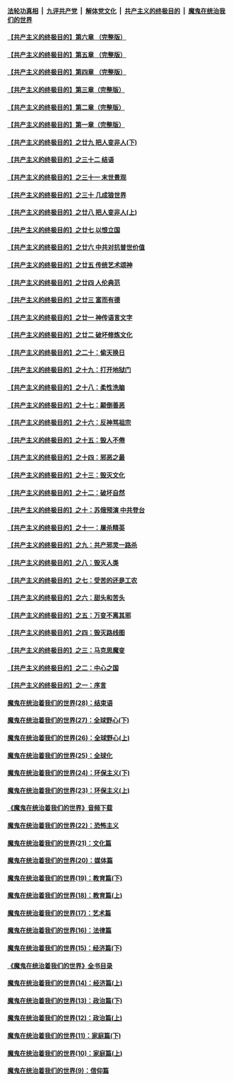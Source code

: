 ####  [法轮功真相](../../../../basic/blob/master/README.md?t=07031131) &nbsp;|&nbsp; [九评共产党](../../../../9ping.md/blob/master/README.md?t=07031131) &nbsp;|&nbsp; [解体党文化](../../../../jtdwh.md/blob/master/README.md?t=07031131)  &nbsp;|&nbsp; [共产主义的终极目的](../../../../gczydzjmd.md/blob/master/README.md?t=07031131) &nbsp;|&nbsp; [魔鬼在统治我们的世界](../../../../mgztzwmdsj.md/blob/master/README.md?t=07031131) 

#### [【共产主义的终极目的】第六章 （完整版）](../pages/nsc422/n11428913.md?t=07031131) 

#### [【共产主义的终极目的】第五章 （完整版）](../pages/nsc422/n11428912.md?t=07031131) 

#### [【共产主义的终极目的】第四章 （完整版）](../pages/nsc422/n11428907.md?t=07031131) 

#### [【共产主义的终极目的】第三章（完整版）](../pages/nsc422/n11428848.md?t=07031131) 

#### [【共产主义的终极目的】第二章（完整版）](../pages/nsc422/n11428831.md?t=07031131) 

#### [【共产主义的终极目的】第一章（完整版）](../pages/nsc422/n11417651.md?t=07031131) 

#### [【共产主义的终极目的】之廿九 把人变非人(下)](../pages/nsc422/n11344140.md?t=07031131) 

#### [【共产主义的终极目的】之三十二 结语](../pages/nsc422/n11360535.md?t=07031131) 

#### [【共产主义的终极目的】之三十一 末世景观](../pages/nsc422/n11351129.md?t=07031131) 

#### [【共产主义的终极目的】之三十 几成狼世界](../pages/nsc422/n11348280.md?t=07031131) 

#### [【共产主义的终极目的】之廿八 把人变非人(上)](../pages/nsc422/n11340492.md?t=07031131) 

#### [【共产主义的终极目的】之廿七 以恨立国](../pages/nsc422/n11336944.md?t=07031131) 

#### [【共产主义的终极目的】之廿六 中共对抗普世价值](../pages/nsc422/n11324785.md?t=07031131) 

#### [【共产主义的终极目的】之廿五 传统艺术颂神](../pages/nsc422/n11296396.md?t=07031131) 

#### [【共产主义的终极目的】之廿四 人伦典范](../pages/nsc422/n11296397.md?t=07031131) 

#### [【共产主义的终极目的】之廿三 富而有德](../pages/nsc422/n11283598.md?t=07031131) 

#### [【共产主义的终极目的】之廿一 神传语言文字](../pages/nsc422/n11263265.md?t=07031131) 

#### [【共产主义的终极目的】之廿二 破坏修炼文化](../pages/nsc422/n11245728.md?t=07031131) 

#### [【共产主义的终极目的】之二十：偷天换日](../pages/nsc422/n11238846.md?t=07031131) 

#### [【共产主义的终极目的】之十九：打开地狱门](../pages/nsc422/n11206376.md?t=07031131) 

#### [【共产主义的终极目的】之十八：柔性洗脑](../pages/nsc422/n11199994.md?t=07031131) 

#### [【共产主义的终极目的】之十七：颠倒善恶](../pages/nsc422/n11179782.md?t=07031131) 

#### [【共产主义的终极目的】之十六：反神骂祖宗](../pages/nsc422/n11166798.md?t=07031131) 

#### [【共产主义的终极目的】之十五：毁人不倦](../pages/nsc422/n11166792.md?t=07031131) 

#### [【共产主义的终极目的】之十四：邪恶之最](../pages/nsc422/n11150249.md?t=07031131) 

#### [【共产主义的终极目的】之十三：毁灭文化](../pages/nsc422/n11135227.md?t=07031131) 

#### [【共产主义的终极目的】之十二：破坏自然](../pages/nsc422/n11135214.md?t=07031131) 

#### [【共产主义的终极目的】之十：苏俄预演 中共登台](../pages/nsc422/n11118424.md?t=07031131) 

#### [【共产主义的终极目的】之十一：屠杀精英](../pages/nsc422/n11118442.md?t=07031131) 

#### [【共产主义的终极目的】之九：共产邪灵一路杀](../pages/nsc422/n11114139.md?t=07031131) 

#### [【共产主义的终极目的】之八：毁灭人类](../pages/nsc422/n11108503.md?t=07031131) 

#### [【共产主义的终极目的】之七：受苦的还是工农](../pages/nsc422/n11101809.md?t=07031131) 

#### [【共产主义的终极目的】之六：甜头和苦头](../pages/nsc422/n11096971.md?t=07031131) 

#### [【共产主义的终极目的】之五：万变不离其邪](../pages/nsc422/n11091285.md?t=07031131) 

#### [【共产主义的终极目的】之四：毁灭路线图](../pages/nsc422/n11086284.md?t=07031131) 

#### [【共产主义的终极目的】之三：马克思魔变](../pages/nsc422/n11061941.md?t=07031131) 

#### [【共产主义的终极目的】之二：中心之国](../pages/nsc422/n11047728.md?t=07031131) 

#### [【共产主义的终极目的】之一：序言](../pages/nsc422/n11086077.md?t=07031131) 

#### [魔鬼在统治着我们的世界(28)：结束语](../pages/nsc422/n10936246.md?t=07031131) 

#### [魔鬼在统治着我们的世界(27)：全球野心(下)](../pages/nsc422/n10928319.md?t=07031131) 

#### [魔鬼在统治着我们的世界(26)：全球野心(上)](../pages/nsc422/n10900318.md?t=07031131) 

#### [魔鬼在统治着我们的世界(25)：全球化](../pages/nsc422/n10788205.md?t=07031131) 

#### [魔鬼在统治着我们的世界(24)：环保主义(下)](../pages/nsc422/n10695307.md?t=07031131) 

#### [魔鬼在统治着我们的世界(23)：环保主义(上)](../pages/nsc422/n10688613.md?t=07031131) 

#### [《魔鬼在统治着我们的世界》音频下载](../pages/nsc422/n10635553.md?t=07031131) 

#### [魔鬼在统治着我们的世界(22)：恐怖主义](../pages/nsc422/n10614727.md?t=07031131) 

#### [魔鬼在统治着我们的世界(21)：文化篇](../pages/nsc422/n10597706.md?t=07031131) 

#### [魔鬼在统治着我们的世界(20)：媒体篇](../pages/nsc422/n10586579.md?t=07031131) 

#### [魔鬼在统治着我们的世界(19)：教育篇(下)](../pages/nsc422/n10564808.md?t=07031131) 

#### [魔鬼在统治着我们的世界(18)：教育篇(上)](../pages/nsc422/n10526970.md?t=07031131) 

#### [魔鬼在统治着我们的世界(17)：艺术篇](../pages/nsc422/n10499093.md?t=07031131) 

#### [魔鬼在统治着我们的世界(16)：法律篇](../pages/nsc422/n10485969.md?t=07031131) 

#### [魔鬼在统治着我们的世界(15)：经济篇(下)](../pages/nsc422/n10469975.md?t=07031131) 

#### [《魔鬼在统治着我们的世界》全书目录](../pages/nsc422/n10464261.md?t=07031131) 

#### [魔鬼在统治着我们的世界(14)：经济篇(上)](../pages/nsc422/n10457370.md?t=07031131) 

#### [魔鬼在统治着我们的世界(13)：政治篇(下)](../pages/nsc422/n10448270.md?t=07031131) 

#### [魔鬼在统治着我们的世界(12)：政治篇(上)](../pages/nsc422/n10444576.md?t=07031131) 

#### [魔鬼在统治着我们的世界(11)：家庭篇(下)](../pages/nsc422/n10440961.md?t=07031131) 

#### [魔鬼在统治着我们的世界(10)：家庭篇(上)](../pages/nsc422/n10435448.md?t=07031131) 

#### [魔鬼在统治着我们的世界(9)：信仰篇](../pages/nsc422/n10432159.md?t=07031131) 

